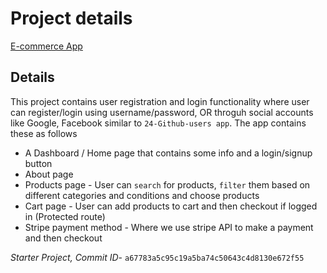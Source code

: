 # Project details

[E-commerce App]()

## Details

This project contains user registration and login functionality where user can register/login using username/password, OR throguh social accounts like Google, Facebook similar to `24-Github-users app`. The app contains these as follows

- A Dashboard / Home page that contains some info and a login/signup button
- About page
- Products page - User can `search` for products, `filter` them based on different categories and conditions and choose products
- Cart page - User can add products to cart and then checkout if logged in (Protected route)
- Stripe payment method - Where we use stripe API to make a payment and then checkout

_Starter Project, Commit ID_- `a67783a5c95c19a5ba74c50643c4d8130e672f55`
